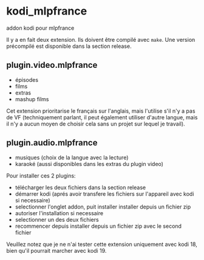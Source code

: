 # kodi_mlpfrance
addon kodi pour mlpfrance

Il y a en fait deux extension. Ils doivent être compilé avec ``make``. Une version précompilé est disponible dans la section release.

## plugin.video.mlpfrance
- épisodes
- films
- extras
- mashup films

Cet extension prioritarise le français sur l'anglais, mais l'utilise s'il n'y a pas de VF (techniquement parlant, il peut également utiliser d'autre langue, mais il n'y a aucun moyen de choisir cela sans un projet sur lequel je travail).

## plugin.audio.mlpfrance
- musiques (choix de la langue avec la lecture)
- karaoké (aussi disponibles dans les extras du plugin video)


Pour installer ces 2 plugins:
- télécharger les deux fichiers dans la section release
- démarrer kodi (aprés avoir transfere les fichiers sur l'appareil avec kodi si necessaire)
- selectionner l'onglet addon, puit installer installer depuis un fichier zip
- autoriser l'installation si necessaire
- selectionner un des deux fichiers
- recommencer depuis installer depuis un fichier zip avec le second fichier

Veuillez notez que je ne n'ai tester cette extension uniquement avec kodi 18, bien qu'il pourrait marcher avec kodi 19.
